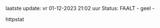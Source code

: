 laatste update: 
vr 01-12-2023 21:02   uur 
Status: FAALT - geel - 
<div class="service Y">httpstat</div>